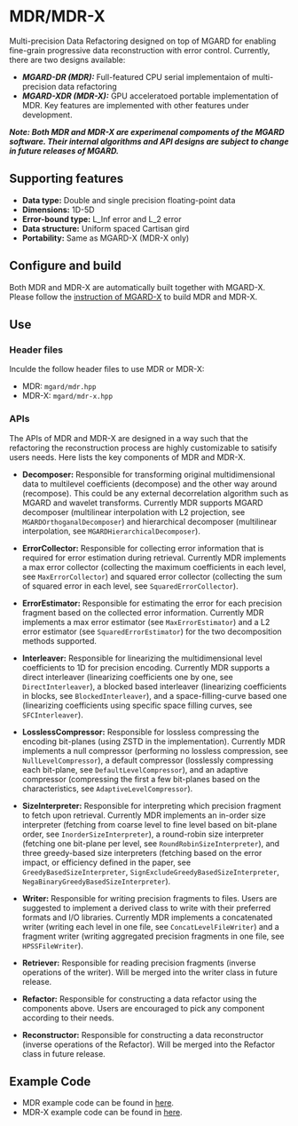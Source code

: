 
# MDR/MDR-X

Multi-precision Data Refactoring designed on top of MGARD for enabling fine-grain progressive data reconstruction with error control. Currently, there are two designs available:

* ***MGARD-DR (MDR):*** Full-featured CPU serial implementaion of multi-precision data refactoring
* ***MGARD-XDR (MDR-X):*** GPU acceleratoed portable implementation of MDR. Key features are implemented with other features under development.

***Note: Both MDR and MDR-X are experimenal compoments of the MGARD software. Their internal algorithms and API designs are subject to change in future releases of MGARD.***

## Supporting features
* **Data type:** Double and single precision floating-point data
* **Dimensions:** 1D-5D
* **Error-bound type:** L\_Inf error and L\_2 error
* **Data structure:** Uniform spaced Cartisan gird
* **Portability:** Same as MGARD-X (MDR-X only)

## Configure and build

Both MDR and MDR-X are automatically built together with MGARD-X. Please follow the [instruction of MGARD-X][mgard-x-build] to build MDR and MDR-X.

[mgard-x-build]: MGARD-X.md

## Use
### Header files
Inculde the follow header files to use MDR or MDR-X:

* MDR: `mgard/mdr.hpp`
* MDR-X: `mgard/mdr-x.hpp`


### APIs

The APIs of MDR and MDR-X are designed in a way such that the refactoring the reconstruction process are highly customizable to satisify users needs. Here lists the key components of MDR and MDR-X.  

* **Decomposer:** Responsible for transforming original multidimensional data to multilevel coefficients (decompose) and the other way around (recompose). This could be any external decorrelation algorithm such as MGARD and wavelet transforms. Currently MDR supports MGARD decomposer (multilinear interpolation with L2 projection, see `MGARDOrthoganalDecomposer`) and hierarchical decomposer (multilinear interpolation, see `MGARDHierarchicalDecomposer`).
 
* **ErrorCollector:** Responsible for collecting error information that is required for error estimation during retrieval. Currently MDR implements a max error collector (collecting the maximum coefficients in each level, see `MaxErrorCollector`) and squared error collector (collecting the sum of squared error in each level, see `SquaredErrorCollector`).
 
* **ErrorEstimator:** Responsible for estimating the error for each precision fragment based on the collected error information. Currently MDR implements a max error estimator (see `MaxErrorEstimator`) and a L2 error estimator (see `SquaredErrorEstimator`) for the two decomposition methods supported.
 
* **Interleaver:** Responsible for linearizing the multidimensional level coefficients to 1D for precision encoding. Currently MDR supports a direct interleaver (linearizing coefficients one by one, see `DirectInterleaver`), a blocked based interleaver (linearizing coefficients in blocks, see `BlockedInterleaver`), and a space-filling-curve based one (linearizing coefficients using specific space filling curves, see `SFCInterleaver`).
 
* **LosslessCompressor:** Responsible for lossless compressing the encoding bit-planes (using ZSTD in the implementation). Currently MDR implements a null compressor (performing no lossless compression, see `NullLevelCompressor`), a default compressor (losslessly compressing each bit-plane, see `DefaultLevelCompressor`),  and an adaptive compressor (compressing the first a few bit-planes based on the characteristics, see `AdaptiveLevelCompressor`).

* **SizeInterpreter:** Responsible for interpreting which precision fragment to fetch upon retrieval. Currently MDR implements an in-order size interpreter (fetching from coarse level to fine level based on bit-plane order, see `InorderSizeInterpreter`), a round-robin size interpreter (fetching one bit-plane per level, see `RoundRobinSizeInterpreter`), and three greedy-based size interpreters (fetching based on the error impact, or efficiency defined in the paper, see `GreedyBasedSizeInterpreter`, `SignExcludeGreedyBasedSizeInterpreter`, `NegaBinaryGreedyBasedSizeInterpreter`).
 
* **Writer:** Responsible for writing precision fragments to files. Users are suggested to implement a derived class to write with their preferred formats and I/O libraries. Currently MDR implements a concatenated writer (writing each level in one file, see `ConcatLevelFileWriter`) and a fragment writer (writing aggregated precision fragments in one file, see `HPSSFileWriter`).
 
* **Retriever:**  Responsible for reading precision fragments (inverse operations of the writer). Will be merged into the writer class in future release.
 
* **Refactor:** Responsible for constructing a data refactor using the components above. Users are encouraged to pick any component according to their needs.
 
* **Reconstructor:** Responsible for constructing a data reconstructor (inverse operations of the Refactor). Will be merged into the Refactor class in future release.

## Example Code
* MDR example code can be found in [here][mdr-example].
* MDR-X example code can be found in [here][mdr-x-example].

[mdr-example]: ../examples/mgard-x/MDR
[mdr-x-example]: ../examples/mgard-x/MDR-X
